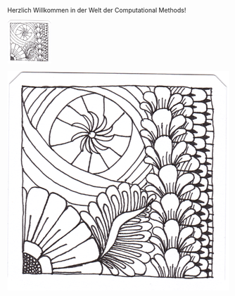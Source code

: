 Herzlich Willkommen in der Welt der Computational Methods! 


<img src="chapter_01_zentangle.png" width="100" alt="Abbildung für Kapitel 1">

![Kapitel 1](chapter_01_zentangle.png) 